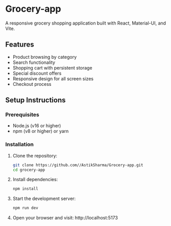 # Grocery-app

A responsive grocery shopping application built with React, Material-UI, and Vite.

## Features

- Product browsing by category
- Search functionality
- Shopping cart with persistent storage
- Special discount offers
- Responsive design for all screen sizes
- Checkout process

## Setup Instructions

### Prerequisites

- Node.js (v16 or higher)
- npm (v8 or higher) or yarn

### Installation

1. Clone the repository:
   ```bash
   git clone https://github.com//AstikSharma/Grocery-app.git
   cd grocery-app
   ```
2. Install dependencies:
   ```bash
   npm install
   ```
3. Start the development server:
   ```bash
   npm run dev
   ```
4. Open your browser and visit: http://localhost:5173
 

